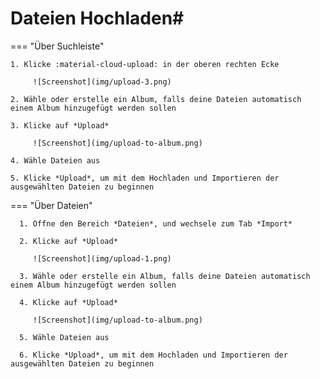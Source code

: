 # Dateien Hochladen#

=== "Über Suchleiste"

    1. Klicke :material-cloud-upload: in der oberen rechten Ecke

         ![Screenshot](img/upload-3.png)
    
    2. Wähle oder erstelle ein Album, falls deine Dateien automatisch einem Album hinzugefügt werden sollen

    3. Klicke auf *Upload*

         ![Screenshot](img/upload-to-album.png)

    4. Wähle Dateien aus

    5. Klicke *Upload*, um mit dem Hochladen und Importieren der ausgewählten Dateien zu beginnen

=== "Über Dateien"

      1. Öffne den Bereich *Dateien*, und wechsele zum Tab *Import*

      2. Klicke auf *Upload*

         ![Screenshot](img/upload-1.png)

      3. Wähle oder erstelle ein Album, falls deine Dateien automatisch einem Album hinzugefügt werden sollen

      4. Klicke auf *Upload*

         ![Screenshot](img/upload-to-album.png)

      5. Wähle Dateien aus

      6. Klicke *Upload*, um mit dem Hochladen und Importieren der ausgewählten Dateien zu beginnen